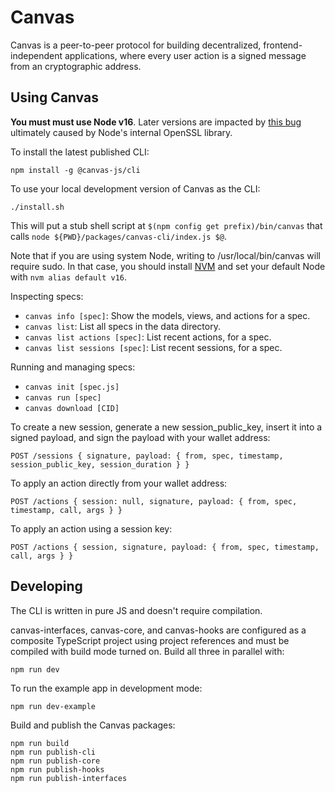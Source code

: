 # Canvas

Canvas is a peer-to-peer protocol for building decentralized,
frontend-independent applications, where every user action is a signed
message from an cryptographic address.

## Using Canvas

**You must must use Node v16**. Later versions are impacted by
[this bug](https://github.com/ethers-io/ethers.js/issues/3082)
ultimately caused by Node's internal OpenSSL library.

To install the latest published CLI:

```
npm install -g @canvas-js/cli
```

To use your local development version of Canvas as the CLI:

```
./install.sh
```

This will put a stub shell script at `$(npm config get prefix)/bin/canvas`
that calls `node ${PWD}/packages/canvas-cli/index.js $@`.

Note that if you are using system Node, writing to /usr/local/bin/canvas
will require sudo. In that case, you should install
[NVM](https://github.com/nvm-sh/nvm#installing-and-updating) and set your
default Node with `nvm alias default v16`.

Inspecting specs:

- `canvas info [spec]`: Show the models, views, and actions for a spec.
- `canvas list`: List all specs in the data directory.
- `canvas list actions [spec]`: List recent actions, for a spec.
- `canvas list sessions [spec]`: List recent sessions, for a spec.

Running and managing specs:

- `canvas init [spec.js]`
- `canvas run [spec]`
- `canvas download [CID]`

To create a new session, generate a new session_public_key, insert it
into a signed payload, and sign the payload with your wallet address:

```
POST /sessions { signature, payload: { from, spec, timestamp, session_public_key, session_duration } }
```

To apply an action directly from your wallet address:

```
POST /actions { session: null, signature, payload: { from, spec, timestamp, call, args } }
```

To apply an action using a session key:

```
POST /actions { session, signature, payload: { from, spec, timestamp, call, args } }
```

## Developing

The CLI is written in pure JS and doesn't require compilation.

canvas-interfaces, canvas-core, and canvas-hooks are configured as a
composite TypeScript project using project references and must be
compiled with build mode turned on. Build all three in parallel with:

```
npm run dev
```

To run the example app in development mode:

```
npm run dev-example
```

Build and publish the Canvas packages:

```
npm run build
npm run publish-cli
npm run publish-core
npm run publish-hooks
npm run publish-interfaces
```

